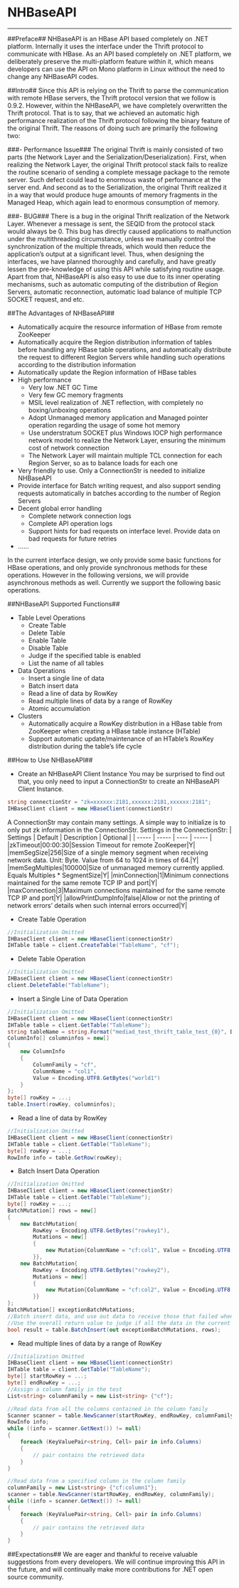 # NHBaseAPI
-----

##Preface##
NHBaseAPI is an HBase API based completely on .NET platform. Internally it uses the interface under the Thrift protocol to communicate with HBase. As an API based completely on .NET platform, we deliberately preserve the multi-platform feature within it, which means developers can use the API on Mono platform in Linux without the need to change any NHBaseAPI codes.


##Intro##
Since this API is relying on the Thrift to parse the communication with remote HBase servers, the Thrift protocol version that we follow is 0.9.2. However, within the NHBaseAPI, we have completely overwritten the Thrift protocol. That is to say, that we achieved an automatic high performance realization of the Thrift protocol following the binary feature of the original Thrift. The reasons of doing such are primarily the following two:

###- Performance Issue###
The original Thrift is mainly consisted of two parts (the Network Layer and the Serialization/Deserialization). First, when realizing the Network Layer, the original Thrift protocol stack fails to realize the routine scenario of sending a complete message package to the remote server. Such defect could lead to enormous waste of performance at the server end. And second as to the Serialization, the original Thrift realized it in a way that would produce huge amounts of memory fragments in the Managed Heap, which again lead to enormous consumption of memory.

###- BUG###
There is a bug in the original Thrift realization of the Network Layer. Whenever a message is sent, the SEQID from the protocol stack would always be 0. This bug has directly caused applications to malfunction under the multithreading circumstance, unless we manually control the synchronization of the multiple threads, which would then reduce the application’s output at a significant level.
Thus, when designing the interfaces, we have planned thoroughly and carefully, and have greatly lessen the pre-knowledge of using this API while satisfying routine usage. Apart from that, NHBaseAPI is also easy to use due to its inner operating mechanisms, such as automatic computing of the distribution of Region Servers, automatic reconnection, automatic load balance of multiple TCP SOCKET request, and etc.

##The Advantages of NHBaseAPI##
- Automatically acquire the resource information of HBase from remote ZooKeeper
- Automatically acquire the Region distribution information of tables before handling any HBase table operations, and automatically distribute the request to different Region Servers while handling such operations according to the distribution information
- Automatically update the Region information of HBase tables
- High performance
	- Very low .NET GC Time
	- Very few GC memory fragments
	- MSIL level realization of .NET reflection, with completely no boxing/unboxing operations
	- Adopt Unmanaged memory application and Managed pointer operation regarding the usage of some hot memory
	- Use understratum SOCKET plus Windows IOCP high performance network model to realize the Network Layer, ensuring the minimum cost of network connection
	- The Network Layer will maintain multiple TCL connection for each Region Server, so as to balance loads for each one
- Very friendly to use. Only a ConnectionStr is needed to initialize NHBaseAPI
- Provide interface for Batch writing request, and also support sending requests automatically in batches according to the number of Region Servers
- Decent global error handling
	- Complete network connection logs
	- Complete API operation logs
	- Support hints for bad requests on interface level. Provide data on bad requests for future retries
- ......

In the current interface design, we only provide some basic functions for HBase operations, and only provide synchronous methods for these operations. However in the following versions, we will provide asynchronous methods as well. Currently we support the following basic operations.

##NHBaseAPI Supported Functions##
- Table Level Operations
	- Create Table
	- Delete Table
	- Enable Table
	- Disable Table
	- Judge if the specified table is enabled 
	- List the name of all tables
- Data Operations
	- Insert a single line of data
	- Batch insert data
	- Read a line of data by RowKey
	- Read multiple lines of data by a range of RowKey
	- Atomic accumulation
- Clusters
	- Automatically acquire a RowKey distribution in a HBase table from ZooKeeper when creating a HBase table instance (HTable)
	- Support automatic update/maintenance of an HTable’s RowKey distribution during the table’s life cycle

##How to Use NHBaseAPI##
- Create an NHBaseAPI Client Instance
You may be surprised to find out that, you only need to input a ConnectionStr to create an NHBaseAPI Client Instance.
```csharp
string connectionStr = "zk=xxxxxx:2181,xxxxxx:2181,xxxxxx:2181";
IHBaseClient client = new HBaseClient(connectionStr)
```
A ConnectionStr may contain many settings. A simple way to initialize is to only put zk information in the ConnectionStr.
Settings in the ConnectionStr:
| Settings | Default | Description | Optional |
| -----  | -----  | ---- | -----    |
|zkTimeout|00:00:30|Session Timeout for remote ZooKeeper|Y|
|memSegSize|256|Size of a single memory segment when receiving network data. Unit: Byte. Value from 64 to 1024 in times of 64.|Y|
|memSegMultiples|100000|Size of unmanaged memory currently applied. Equals Multiples * SegmentSize|Y|
|minConnection|1|Minimum connections maintained for the same remote TCP IP and port|Y|
|maxConnection|3|Maximum connections maintained for the same remote TCP IP and port|Y|
|allowPrintDumpInfo|false|Allow or not the printing of network errors’ details when such internal errors occurred|Y|
- Create Table Operation
```csharp
//Initialization Omitted
IHBaseClient client = new HBaseClient(connectionStr)
IHTable table = client.CreateTable("TableName", "cf");
```

- Delete Table Operation
```csharp
//Initialization Omitted
IHBaseClient client = new HBaseClient(connectionStr)
client.DeleteTable("TableName");
```

- Insert a Single Line of Data Operation
```csharp
//Initialization Omitted
IHBaseClient client = new HBaseClient(connectionStr)
IHTable table = client.GetTable("TableName");
string tableName = string.Format("mediad_test_thrift_table_test_{0}", DateTime.Now.Millisecond);
ColumnInfo[] columninfos = new[]
{
	new ColumnInfo
	{
		ColumnFamily = "cf",
		ColumnName = "col1",
		Value = Encoding.UTF8.GetBytes("world1")
	}
};
byte[] rowKey = ...;
table.Insert(rowKey, columninfos);
```
- Read a line of data by RowKey
```csharp
//Initialization Omitted
IHBaseClient client = new HBaseClient(connectionStr)
IHTable table = client.GetTable("TableName");
byte[] rowKey = ...;
RowInfo info = table.GetRow(rowKey);
```
- Batch Insert Data Operation
```csharp
//Initialization Omitted
IHBaseClient client = new HBaseClient(connectionStr)
IHTable table = client.GetTable("TableName");
byte[] rowKey = ...;
BatchMutation[] rows = new[]
{
	new BatchMutation{
		RowKey = Encoding.UTF8.GetBytes("rowkey1"), 
		Mutations = new[]
		{
			new Mutation{ColumnName = "cf:col1", Value = Encoding.UTF8.GetBytes("value1")}
		}},
	new BatchMutation{
		RowKey = Encoding.UTF8.GetBytes("rowkey2"), 
		Mutations = new[]
		{
			new Mutation{ColumnName = "cf:col2", Value = Encoding.UTF8.GetBytes("value2")}
		}}
};
BatchMutation[] exceptionBatchMutations;
//Batch insert data, and use out data to receive those that failed when inserting
//Use the overall return value to judge if all the data in the current batch have been successfully inserted
bool result = table.BatchInsert(out exceptionBatchMutations, rows);
```
- Read multiple lines of data by a range of RowKey

```csharp
//Initialization Omitted
IHBaseClient client = new HBaseClient(connectionStr)
IHTable table = client.GetTable("TableName");
byte[] startRowKey = ...;
byte[] endRowKey = ...;
//Assign a column family in the test
List<string> columnFamily = new List<string> {"cf"};

//Read data from all the columns contained in the column family
Scanner scanner = table.NewScanner(startRowKey, endRowKey, columnFamily);
RowInfo info;
while ((info = scanner.GetNext()) != null)
{
	foreach (KeyValuePair<string, Cell> pair in info.Columns)
	{
	    // pair contains the retrieved data
	}
}

//Read data from a specified column in the column family
columnFamily = new List<string> {"cf:column1"};
scanner = table.NewScanner(startRowKey, endRowKey, columnFamily);
while ((info = scanner.GetNext()) != null)
{
	foreach (KeyValuePair<string, Cell> pair in info.Columns)
	{
	    // pair contains the retrieved data
	}
}
```

##Expectations##
We are eager and thankful to receive valuable suggestions from every developers. We will continue improving this API in the future, and will continually make more contributions for .NET open source community.
